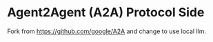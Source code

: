 # Agent2Agent (A2A) Protocol Side

Fork from <https://github.com/google/A2A> and change to use local llm.
